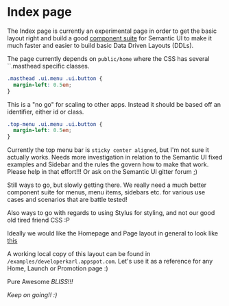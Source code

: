 Index page
==========

The Index page is currently an experimental page in order to get the basic layout right and build a good [component suite](https://github.com/kristianmandrup/marko-semantic-ui-taglibs) for Semantic UI to make it much faster and easier to build basic Data Driven Layouts (DDLs).

The page currently depends on `public/home` where the CSS has several \``.masthead specific classes.

```css
.masthead .ui.menu .ui.button {
  margin-left: 0.5em;
}
```

This is a "no go" for scaling to other apps. Instead it should be based off an identifier, either id or class.

```css
.top-menu .ui.menu .ui.button {
  margin-left: 0.5em;
}
```

Currently the top menu bar is `sticky center aligned`, but I'm not sure it actually works. Needs more investigation in relation to the Semantic UI fixed examples and Sidebar and the rules the govern how to make that work. Please help in that effort!!! Or ask on the Semantic UI gitter forum ;)

Still ways to go, but slowly getting there. We really need a much better component suite for menus, menu items, sidebars etc. for various use cases and scenarios that are battle tested!

Also ways to go with regards to using Stylus for styling, and not our good old tired friend CSS :P

Ideally we would like the Homepage and Page layout in general to look like [this](http://developerkarl.appspot.com/)

A working local copy of this layout can be found in `/examples/developerkarl.appspot.com`. Let's use it as a reference for any Home, Launch or Promotion page :)

Pure Awesome *BLISS!!!*

*Keep on going!! :)*
